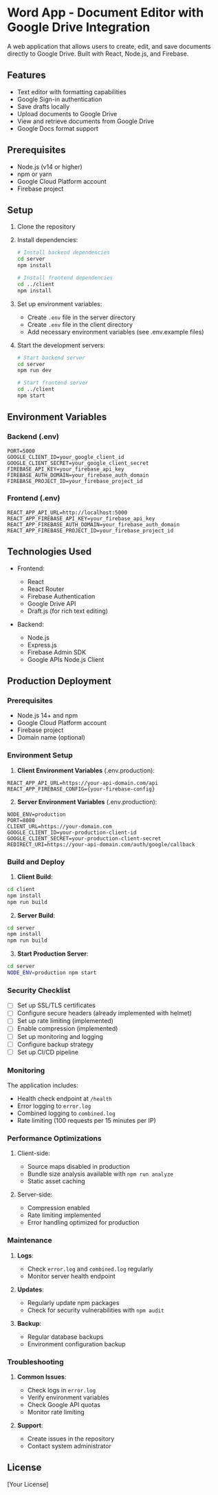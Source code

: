 # Word App - Document Editor with Google Drive Integration

A web application that allows users to create, edit, and save documents directly to Google Drive. Built with React, Node.js, and Firebase.

## Features

- Text editor with formatting capabilities
- Google Sign-in authentication
- Save drafts locally
- Upload documents to Google Drive
- View and retrieve documents from Google Drive
- Google Docs format support

## Prerequisites

- Node.js (v14 or higher)
- npm or yarn
- Google Cloud Platform account
- Firebase project

## Setup

1. Clone the repository
2. Install dependencies:

   ```bash
   # Install backend dependencies
   cd server
   npm install

   # Install frontend dependencies
   cd ../client
   npm install
   ```

3. Set up environment variables:

   - Create `.env` file in the server directory
   - Create `.env` file in the client directory
   - Add necessary environment variables (see .env.example files)

4. Start the development servers:

   ```bash
   # Start backend server
   cd server
   npm run dev

   # Start frontend server
   cd ../client
   npm start
   ```

## Environment Variables

### Backend (.env)

```
PORT=5000
GOOGLE_CLIENT_ID=your_google_client_id
GOOGLE_CLIENT_SECRET=your_google_client_secret
FIREBASE_API_KEY=your_firebase_api_key
FIREBASE_AUTH_DOMAIN=your_firebase_auth_domain
FIREBASE_PROJECT_ID=your_firebase_project_id
```

### Frontend (.env)

```
REACT_APP_API_URL=http://localhost:5000
REACT_APP_FIREBASE_API_KEY=your_firebase_api_key
REACT_APP_FIREBASE_AUTH_DOMAIN=your_firebase_auth_domain
REACT_APP_FIREBASE_PROJECT_ID=your_firebase_project_id
```

## Technologies Used

- Frontend:

  - React
  - React Router
  - Firebase Authentication
  - Google Drive API
  - Draft.js (for rich text editing)

- Backend:
  - Node.js
  - Express.js
  - Firebase Admin SDK
  - Google APIs Node.js Client

## Production Deployment

### Prerequisites

- Node.js 14+ and npm
- Google Cloud Platform account
- Firebase project
- Domain name (optional)

### Environment Setup

1. **Client Environment Variables** (.env.production):

```
REACT_APP_API_URL=https://your-api-domain.com/api
REACT_APP_FIREBASE_CONFIG={your-firebase-config}
```

2. **Server Environment Variables** (.env.production):

```
NODE_ENV=production
PORT=8080
CLIENT_URL=https://your-domain.com
GOOGLE_CLIENT_ID=your-production-client-id
GOOGLE_CLIENT_SECRET=your-production-client-secret
REDIRECT_URI=https://your-api-domain.com/auth/google/callback
```

### Build and Deploy

1. **Client Build**:

```bash
cd client
npm install
npm run build
```

2. **Server Build**:

```bash
cd server
npm install
npm run build
```

3. **Start Production Server**:

```bash
cd server
NODE_ENV=production npm start
```

### Security Checklist

- [ ] Set up SSL/TLS certificates
- [ ] Configure secure headers (already implemented with helmet)
- [ ] Set up rate limiting (implemented)
- [ ] Enable compression (implemented)
- [ ] Set up monitoring and logging
- [ ] Configure backup strategy
- [ ] Set up CI/CD pipeline

### Monitoring

The application includes:

- Health check endpoint at `/health`
- Error logging to `error.log`
- Combined logging to `combined.log`
- Rate limiting (100 requests per 15 minutes per IP)

### Performance Optimizations

1. Client-side:

   - Source maps disabled in production
   - Bundle size analysis available with `npm run analyze`
   - Static asset caching

2. Server-side:
   - Compression enabled
   - Rate limiting implemented
   - Error handling optimized for production

### Maintenance

1. **Logs**:

   - Check `error.log` and `combined.log` regularly
   - Monitor server health endpoint

2. **Updates**:

   - Regularly update npm packages
   - Check for security vulnerabilities with `npm audit`

3. **Backup**:
   - Regular database backups
   - Environment configuration backup

### Troubleshooting

1. **Common Issues**:

   - Check logs in `error.log`
   - Verify environment variables
   - Check Google API quotas
   - Monitor rate limiting

2. **Support**:
   - Create issues in the repository
   - Contact system administrator

## License

[Your License]
